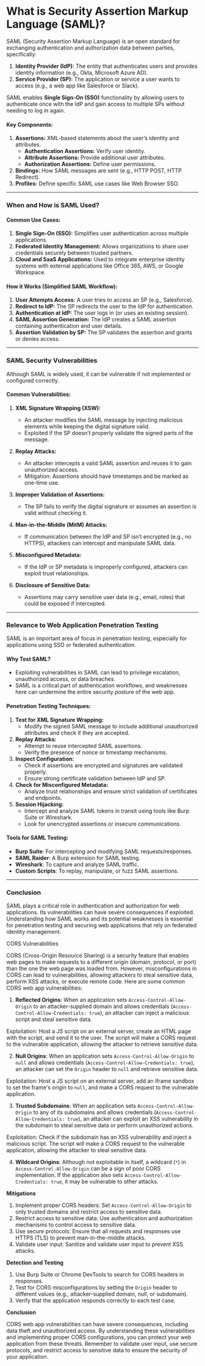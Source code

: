# **What is Security Assertion Markup Language (SAML)?**

SAML (Security Assertion Markup Language) is an open standard for exchanging authentication and authorization data between parties, specifically:

1. **Identity Provider (IdP):** The entity that authenticates users and provides identity information (e.g., Okta, Microsoft Azure AD).
2. **Service Provider (SP):** The application or service a user wants to access (e.g., a web app like Salesforce or Slack).

SAML enables **Single Sign-On (SSO)** functionality by allowing users to authenticate once with the IdP and gain access to multiple SPs without needing to log in again.

#### **Key Components:**

1. **Assertions:** XML-based statements about the user’s identity and attributes.
    - **Authentication Assertions:** Verify user identity.
    - **Attribute Assertions:** Provide additional user attributes.
    - **Authorization Assertions:** Define user permissions.
2. **Bindings:** How SAML messages are sent (e.g., HTTP POST, HTTP Redirect).
3. **Profiles:** Define specific SAML use cases like Web Browser SSO.

---

### **When and How is SAML Used?**

#### **Common Use Cases:**

1. **Single Sign-On (SSO):** Simplifies user authentication across multiple applications.
2. **Federated Identity Management:** Allows organizations to share user credentials securely between trusted partners.
3. **Cloud and SaaS Applications:** Used to integrate enterprise identity systems with external applications like Office 365, AWS, or Google Workspace.

#### **How it Works (Simplified SAML Workflow):**

1. **User Attempts Access:** A user tries to access an SP (e.g., Salesforce).
2. **Redirect to IdP:** The SP redirects the user to the IdP for authentication.
3. **Authentication at IdP:** The user logs in (or uses an existing session).
4. **SAML Assertion Generation:** The IdP creates a SAML assertion containing authentication and user details.
5. **Assertion Validation by SP:** The SP validates the assertion and grants or denies access.

---

### **SAML Security Vulnerabilities**

Although SAML is widely used, it can be vulnerable if not implemented or configured correctly.

#### **Common Vulnerabilities:**

1. **XML Signature Wrapping (XSW):**
    
    - An attacker modifies the SAML message by injecting malicious elements while keeping the digital signature valid.
    - Exploited if the SP doesn’t properly validate the signed parts of the message.
2. **Replay Attacks:**
    
    - An attacker intercepts a valid SAML assertion and reuses it to gain unauthorized access.
    - Mitigation: Assertions should have timestamps and be marked as one-time use.
3. **Improper Validation of Assertions:**
    
    - The SP fails to verify the digital signature or assumes an assertion is valid without checking it.
4. **Man-in-the-Middle (MitM) Attacks:**
    
    - If communication between the IdP and SP isn’t encrypted (e.g., no HTTPS), attackers can intercept and manipulate SAML data.
5. **Misconfigured Metadata:**
    
    - If the IdP or SP metadata is improperly configured, attackers can exploit trust relationships.
6. **Disclosure of Sensitive Data:**
    
    - Assertions may carry sensitive user data (e.g., email, roles) that could be exposed if intercepted.

---

### **Relevance to Web Application Penetration Testing**

SAML is an important area of focus in penetration testing, especially for applications using SSO or federated authentication.

#### **Why Test SAML?**

- Exploiting vulnerabilities in SAML can lead to privilege escalation, unauthorized access, or data breaches.
- SAML is a critical part of authentication workflows, and weaknesses here can undermine the entire security posture of the web app.

#### **Penetration Testing Techniques:**

1. **Test for XML Signature Wrapping:**
    - Modify the signed SAML message to include additional unauthorized attributes and check if they are accepted.
2. **Replay Attacks:**
    - Attempt to reuse intercepted SAML assertions.
    - Verify the presence of nonce or timestamp mechanisms.
3. **Inspect Configuration:**
    - Check if assertions are encrypted and signatures are validated properly.
    - Ensure strong certificate validation between IdP and SP.
4. **Check for Misconfigured Metadata:**
    - Analyze trust relationships and ensure strict validation of certificates and endpoints.
5. **Session Hijacking:**
    - Intercept and analyze SAML tokens in transit using tools like Burp Suite or Wireshark.
    - Look for unencrypted assertions or insecure communications.

#### **Tools for SAML Testing:**

- **Burp Suite**: For intercepting and modifying SAML requests/responses.
- **SAML Raider**: A Burp extension for SAML testing.
- **Wireshark**: To capture and analyze SAML traffic.
- **Custom Scripts**: To replay, manipulate, or fuzz SAML assertions.

---

### **Conclusion**

SAML plays a critical role in authentication and authorization for web applications. Its vulnerabilities can have severe consequences if exploited. Understanding how SAML works and its potential weaknesses is essential for penetration testing and securing web applications that rely on federated identity management.

CORS Vulnerabilities

CORS (Cross-Origin Resource Sharing) is a security feature that enables web pages to make requests to a different origin (domain, protocol, or port) than the one the web page was loaded from. However, misconfigurations in CORS can lead to vulnerabilities, allowing attackers to steal sensitive data, perform XSS attacks, or execute remote code. Here are some common CORS web app vulnerabilities:

1. **Reflected Origins**: When an application sets `Access-Control-Allow-Origin` to an attacker-supplied domain and allows credentials (`Access-Control-Allow-Credentials: true`), an attacker can inject a malicious script and steal sensitive data.

Exploitation: Host a JS script on an external server, create an HTML page with the script, and send it to the user. The script will make a CORS request to the vulnerable application, allowing the attacker to retrieve sensitive data.

2. **Null Origins**: When an application sets `Access-Control-Allow-Origin` to `null` and allows credentials (`Access-Control-Allow-Credentials: true`), an attacker can set the `Origin` header to `null` and retrieve sensitive data.

Exploitation: Host a JS script on an external server, add an iframe sandbox to set the frame's origin to `null`, and make a CORS request to the vulnerable application.

3. **Trusted Subdomains**: When an application sets `Access-Control-Allow-Origin` to any of its subdomains and allows credentials (`Access-Control-Allow-Credentials: true`), an attacker can exploit an XSS vulnerability in the subdomain to steal sensitive data or perform unauthorized actions.

Exploitation: Check if the subdomain has an XSS vulnerability and inject a malicious script. The script will make a CORS request to the vulnerable application, allowing the attacker to steal sensitive data.

4. **Wildcard Origins**: Although not exploitable in itself, a wildcard (`*`) in `Access-Control-Allow-Origin` can be a sign of poor CORS implementation. If the application also sets `Access-Control-Allow-Credentials: true`, it may be vulnerable to other attacks.

**Mitigations**

1. Implement proper CORS headers: Set `Access-Control-Allow-Origin` to only trusted domains and restrict access to sensitive data.
2. Restrict access to sensitive data: Use authentication and authorization mechanisms to control access to sensitive data.
3. Use secure protocols: Ensure that all requests and responses use HTTPS (TLS) to prevent man-in-the-middle attacks.
4. Validate user input: Sanitize and validate user input to prevent XSS attacks.

**Detection and Testing**

1. Use Burp Suite or Chrome DevTools to search for CORS headers in responses.
2. Test for CORS misconfigurations by setting the `Origin` header to different values (e.g., attacker-supplied domain, null, or subdomain).
3. Verify that the application responds correctly to each test case.

**Conclusion**

CORS web app vulnerabilities can have severe consequences, including data theft and unauthorized access. By understanding these vulnerabilities and implementing proper CORS configurations, you can protect your web application from these threats. Remember to validate user input, use secure protocols, and restrict access to sensitive data to ensure the security of your application.
